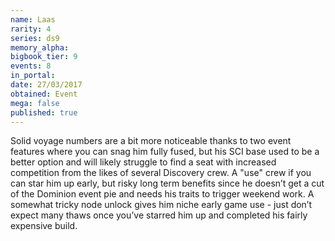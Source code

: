 ```yaml
---
name: Laas
rarity: 4
series: ds9
memory_alpha:
bigbook_tier: 9
events: 8
in_portal:
date: 27/03/2017
obtained: Event
mega: false
published: true
---
```


Solid voyage numbers are a bit more noticeable thanks to two event features where you can snag him fully fused, but his SCI base used to be a better option and will likely struggle to find a seat with increased competition from the likes of several Discovery crew. A "use" crew if you can star him up early, but risky long term benefits since he doesn’t get a cut of the Dominion event pie and needs his traits to trigger weekend work. A somewhat tricky node unlock gives him niche early game use - just don’t expect many thaws once you’ve starred him up and completed his fairly expensive build.
